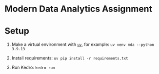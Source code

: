 # Modern Data Analytics Assignment

# Setup

1. Make a virtual environment with [`uv`](https://docs.astral.sh/uv/), for example: `uv venv mda --python 3.9.13`

2. Install requirements: `uv pip install -r requirements.txt`

3. Run Kedro: `kedro run`

